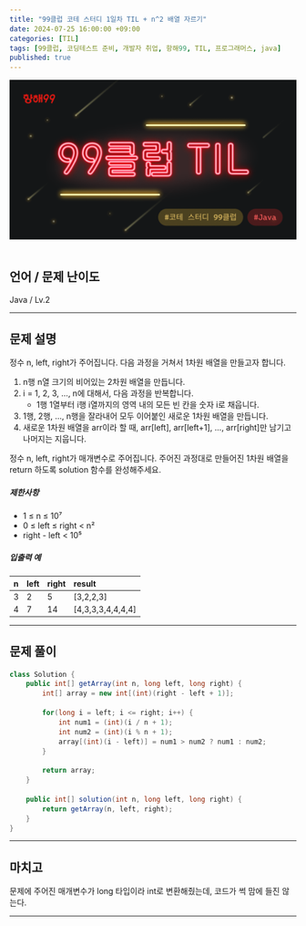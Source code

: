 ```yaml
---
title: "99클럽 코테 스터디 1일차 TIL + n^2 배열 자르기"
date: 2024-07-25 16:00:00 +09:00
categories: [TIL]
tags: [99클럽, 코딩테스트 준비, 개발자 취업, 항해99, TIL, 프로그래머스, java]
published: true
---
```


![99club](/assets/img/java/til/99club_1.png)<br/><br/>

## **언어 / 문제 난이도** ##
Java / Lv.2

------

## **문제 설명** ##
정수 n, left, right가 주어집니다. 다음 과정을 거쳐서 1차원 배열을 만들고자 합니다.

1. n행 n열 크기의 비어있는 2차원 배열을 만듭니다.
2. i = 1, 2, 3, ..., n에 대해서, 다음 과정을 반복합니다.
   - 1행 1열부터 i행 i열까지의 영역 내의 모든 빈 칸을 숫자 i로 채웁니다.
3. 1행, 2행, ..., n행을 잘라내어 모두 이어붙인 새로운 1차원 배열을 만듭니다.
4. 새로운 1차원 배열을 arr이라 할 때, arr[left], arr[left+1], ..., arr[right]만 남기고 나머지는 지웁니다.<br/>

정수 n, left, right가 매개변수로 주어집니다. 주어진 과정대로 만들어진 1차원 배열을 return 하도록 solution 함수를 완성해주세요.

##### 제한사항
- 1 ≤ n ≤ 10⁷
- 0 ≤ left ≤ right < n²
- right - left < 10⁵


##### 입출력 예

| n   | left | right | result            |
|:----|:-----|:------|:------------------|
| 3   | 2    | 5     | [3,2,2,3]         |
| 4   | 7    | 14    | [4,3,3,3,4,4,4,4] |

------

## **문제 풀이** ##
~~~java
class Solution {
    public int[] getArray(int n, long left, long right) {
        int[] array = new int[(int)(right - left + 1)];

        for(long i = left; i <= right; i++) {
            int num1 = (int)(i / n + 1);
            int num2 = (int)(i % n + 1);
            array[(int)(i - left)] = num1 > num2 ? num1 : num2;
        }

        return array;
    }

    public int[] solution(int n, long left, long right) {
        return getArray(n, left, right);
    }
}
~~~
------

## **마치고** ##
문제에 주어진 매개변수가 long 타입이라 int로 변환해줬는데, 코드가 썩 맘에 들진 않는다.

------
